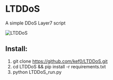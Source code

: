 # LTDDoS
A simple DDoS Layer7 script

![LTDDoS](https://github.com/kef0/LTDDoS/assets/45327810/01973880-4fef-4db6-9ae8-328fcbd2f43e)

## Install:
1. git clone https://github.com/kef0/LTDDoS.git
2. cd LTDDoS && pip install -r requirements.txt
3. python LTDDoS_run.py
